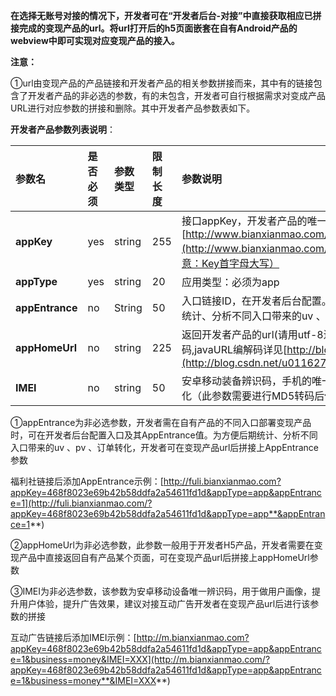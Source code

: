 **在选择无账号对接的情况下，开发者可在“开发者后台-对接”中直接获取相应已拼接完成的变现产品的url。将url打开后的h5页面嵌套在自有Android产品的webview中即可实现对应变现产品的接入。**

**注意：**

①url由变现产品的产品链接和开发者产品的相关参数拼接而来，其中有的链接包含了开发者产品的非必选的参数，有的未包含，开发者可自行根据需求对变成产品URL进行对应参数的拼接和删除。其中开发者产品参数表如下。

**开发者产品参数列表说明**：

| **参数名** | **是否必须** | **参数类型** | **限制长度** | **参数说明** |
| :--- | :--- | :--- | :--- | :--- |
| **appKey** | yes | string | 255 | 接口appKey，开发者产品的唯一标识（在后台接口配置获取[http://www.bianxianmao.com/](http://www.bianxianmao.com/)manage/account/info.html，注意：Key首字母大写） |
| **appType** | yes | string | 20 | 应用类型：必须为app |
| **appEntrance** | no | String | 50 | 入口链接ID，在开发者后台配置。 用来区分不同的入口，方便后期统计、分析不同入口带来的uv 、pv 、订单转化 |
| **appHomeUrl** | no | string | 225 | 返回开发者产品的url\(请用utf-8进行URL编码，防止中文乱码,javaURL编解码详见[http://blog.csdn.net/u011627980/](http://blog.csdn.net/u011627980/)article/details/50911249\) |
| **IMEI** | no | string | 50 | 安卓移动装备辨识码，手机的唯一标识，用来做用户画像，广告优化（此参数需要进行MD5转码后传递） |

①appEntrance为非必选参数，开发者需在自有产品的不同入口部署变现产品时，可在开发者后台配置入口及其AppEntrance值。为方便后期统计、分析不同入口带来的uv 、pv 、订单转化，开发者可在变现产品url后拼接上AppEntrance参数

福利社链接后添加AppEntrance示例：[http://fuli.bianxianmao.com?appKey=468f8023e69b42b58ddfa2a54611fd1d&appType=app&appEntrance=1](http://fuli.bianxianmao.com/?appKey=468f8023e69b42b58ddfa2a54611fd1d&appType=app**&appEntrance=1**)

②appHomeUrl为非必选参数，此参数一般用于开发者H5产品，开发者需要在变现产品中直接返回自有产品某个页面，可在变现产品url后拼接上appHomeUrl参数

③IMEI为非必选参数，该参数为安卓移动设备唯一辨识码，用于做用户画像，提升用户体验，提升广告效果，建议对接互动广告开发者在变现产品url后进行该参数的拼接

互动广告链接后添加IMEI示例：[http://m.bianxianmao.com?appKey=468f8023e69b42b58ddfa2a54611fd1d&appType=app&appEntrance=1&business=money&IMEI=XXX](http://m.bianxianmao.com/?appKey=468f8023e69b42b58ddfa2a54611fd1d&appType=app&appEntrance=1&business=money**&IMEI=XXX**)

